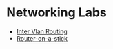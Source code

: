 # Networking Labs

- [Inter Vlan Routing](/vlans/doc.md)
- [Router-on-a-stick](/router-on-a-stick/doc.md)
